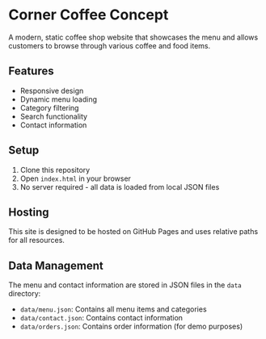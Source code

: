 # Corner Coffee Concept

A modern, static coffee shop website that showcases the menu and allows customers to browse through various coffee and food items.

## Features

- Responsive design
- Dynamic menu loading
- Category filtering
- Search functionality
- Contact information

## Setup

1. Clone this repository
2. Open `index.html` in your browser
3. No server required - all data is loaded from local JSON files

## Hosting

This site is designed to be hosted on GitHub Pages and uses relative paths for all resources.

## Data Management

The menu and contact information are stored in JSON files in the `data` directory:
- `data/menu.json`: Contains all menu items and categories
- `data/contact.json`: Contains contact information
- `data/orders.json`: Contains order information (for demo purposes)

